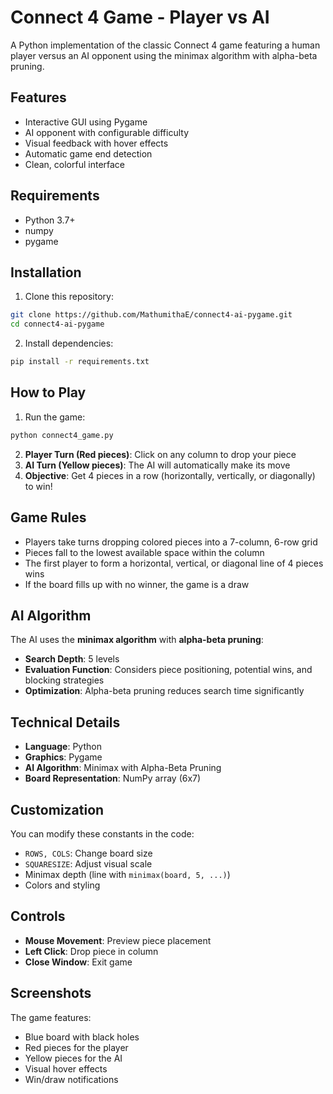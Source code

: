 
# Connect 4 Game - Player vs AI

A Python implementation of the classic Connect 4 game featuring a human player versus an AI opponent using the minimax algorithm with alpha-beta pruning.

## Features

- Interactive GUI using Pygame
- AI opponent with configurable difficulty
- Visual feedback with hover effects
- Automatic game end detection
- Clean, colorful interface

## Requirements

- Python 3.7+
- numpy
- pygame

## Installation

1. Clone this repository:
```bash
git clone https://github.com/MathumithaE/connect4-ai-pygame.git
cd connect4-ai-pygame
```

2. Install dependencies:
```bash
pip install -r requirements.txt
```

## How to Play

1. Run the game:
```bash
python connect4_game.py
```

2. **Player Turn (Red pieces)**: Click on any column to drop your piece
3. **AI Turn (Yellow pieces)**: The AI will automatically make its move
4. **Objective**: Get 4 pieces in a row (horizontally, vertically, or diagonally) to win!

## Game Rules

- Players take turns dropping colored pieces into a 7-column, 6-row grid
- Pieces fall to the lowest available space within the column
- The first player to form a horizontal, vertical, or diagonal line of 4 pieces wins
- If the board fills up with no winner, the game is a draw

## AI Algorithm

The AI uses the **minimax algorithm** with **alpha-beta pruning**:
- **Search Depth**: 5 levels
- **Evaluation Function**: Considers piece positioning, potential wins, and blocking strategies
- **Optimization**: Alpha-beta pruning reduces search time significantly

## Technical Details

- **Language**: Python 
- **Graphics**: Pygame
- **AI Algorithm**: Minimax with Alpha-Beta Pruning
- **Board Representation**: NumPy array (6x7)

## Customization

You can modify these constants in the code:
- `ROWS, COLS`: Change board size
- `SQUARESIZE`: Adjust visual scale
- Minimax depth (line with `minimax(board, 5, ...)`)
- Colors and styling

## Controls

- **Mouse Movement**: Preview piece placement
- **Left Click**: Drop piece in column
- **Close Window**: Exit game

## Screenshots

The game features:
- Blue board with black holes
- Red pieces for the player
- Yellow pieces for the AI
- Visual hover effects
- Win/draw notifications



